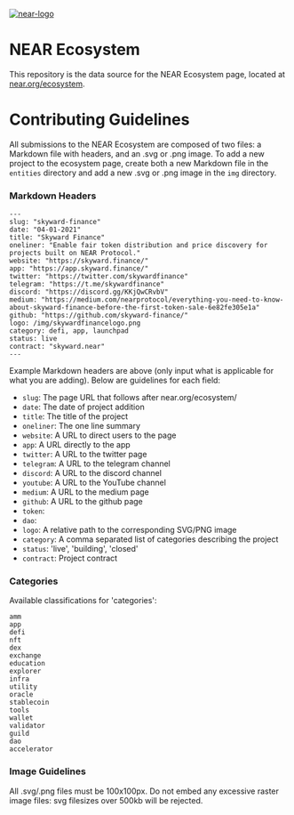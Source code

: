<a href="https://ibb.co/QrPc0n8"><img src="https://i.ibb.co/r4xt9Mb/near-logo.png" alt="near-logo" border="0" /></a>

# NEAR Ecosystem

This repository is the data source for the NEAR Ecosystem page, located at [near.org/ecosystem](https://near.org/ecosystem).

# Contributing Guidelines

All submissions to the NEAR Ecosystem are composed of two files: a Markdown file with headers, and an .svg or .png image. To add a new project to the ecosystem page, create both a new Markdown file in the `entities` directory and add a new .svg or .png image in the `img` directory.

### Markdown Headers

```
---
slug: "skyward-finance"
date: "04-01-2021"
title: "Skyward Finance"
oneliner: "Enable fair token distribution and price discovery for projects built on NEAR Protocol."
website: "https://skyward.finance/"
app: "https://app.skyward.finance/"
twitter: "https://twitter.com/skywardfinance"
telegram: "https://t.me/skywardfinance"
discord: "https://discord.gg/KKjQwCRvbV"
medium: "https://medium.com/nearprotocol/everything-you-need-to-know-about-skyward-finance-before-the-first-token-sale-6e82fe305e1a"
github: "https://github.com/skyward-finance/"
logo: /img/skywardfinancelogo.png
category: defi, app, launchpad
status: live
contract: "skyward.near"
---
```

Example Markdown headers are above (only input what is applicable for what you are adding). Below are guidelines for each field:

- `slug`: The page URL that follows after near.org/ecosystem/
- `date`: The date of project addition
- `title`: The title of the project
- `oneliner`: The one line summary
- `website`: A URL to direct users to the page
- `app`: A URL directly to the app
- `twitter`: A URL to the twitter page
- `telegram`: A URL to the telegram channel
- `discord`: A URL to the discord channel
- `youtube`: A URL to the YouTube channel
- `medium`: A URL to the medium page
- `github`: A URL to the github page
- `token`: 
- `dao`:
- `logo`: A relative path to the corresponding SVG/PNG image
- `category`: A comma separated list of categories describing the project
- `status`: 'live', 'building', 'closed'
- `contract`: Project contract


### Categories

Available classifications for 'categories':

```
amm
app
defi
nft
dex
exchange
education
explorer
infra
utility
oracle
stablecoin
tools
wallet
validator
guild
dao
accelerator
```

### Image Guidelines

All .svg/.png files must be 100x100px. Do not embed any excessive raster image files: svg filesizes over 500kb will be rejected.

